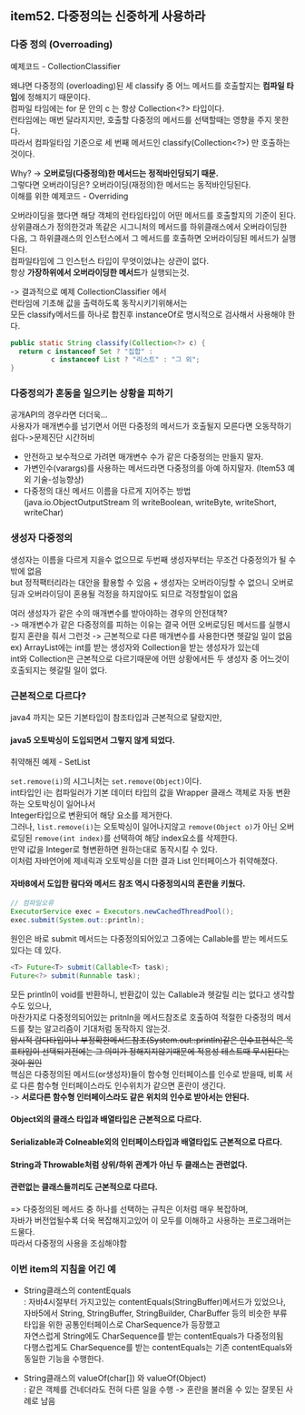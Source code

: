 ## item52. 다중정의는 신중하게 사용하라

### 다중 정의 (Overroading)
예제코드 - CollectionClassifier

왜냐면 다중정의 (overloading)된 세 classify 중 어느 메서드를 호출할지는 **컴파일 타임**에 정해지기 때문이다.  
컴파일 타임에는 for 문 안의 c 는 항상 Collection\<?> 타입이다.  
런타임에는 매번 달라지지만, 호출할 다중정의 메서드를 선택할때는 영향을 주지 못한다.  
따라서 컴파일타임 기준으로 세 번째 메서드인 classify(Collection<?>) 만 호출하는 것이다.  

Why? -> **오버로딩(다중정의)한 메서드는 정적바인딩되기 때문.**  
그렇다면 오버라이딩은? 오버라이딩(재정의)한 메서드는 동적바인딩된다.  
이해를 위한 예제코드 - Overriding

오버라이딩을 했다면 해당 객체의 런타임타입이 어떤 메서드를 호출할지의 기준이 된다.  
상위클래스가 정의한것과 똑같은 시그니처의 메서드를 하위클래스에서 오버라이딩한 다음, 그 하위클래스의 인스턴스에서 그 메서드를 호출하면 오버라이딩된 메서드가 실행된다.  
컴파일타임에 그 인스턴스 타입이 무엇이었냐는 상관이 없다.  
항상 **가장하위에서 오버라이딩한 메서드**가 실행되는것.  


-> 결과적으로 예제 CollectionClassifier 에서  
런타임에 기초해 값을 출력하도록 동작시키기위해서는  
모든 classify메서드를 하나로 합친후 instanceOf로 명시적으로 검사해서 사용해야 한다.  
~~~java
public static String classify(Collection<?> c) {
  return c instanceof Set ? "집합" :
          c instanceof List ? "리스트" : "그 외";
}
~~~

### 다중정의가 혼동을 일으키는 상황을 피하기
공개API의 경우라면 더더욱...  
사용자가 매개변수를 넘기면서 어떤 다중정의 메서드가 호출될지 모른다면 오동작하기 쉽다->문제진단 시간허비  
- 안전하고 보수적으로 가려면 매개변수 수가 같은 다중정의는 만들지 말자.  
- 가변인수(varargs)를 사용하는 메서드라면 다중정의를 아예 하지말자. (Item53 예외 기술-성능향상)  
- 다중정의 대신 메서드 이름을 다르게 지어주는 방법(java.io.ObjectOutputStream 의 writeBoolean, writeByte, writeShort, writeChar)  


### 생성자 다중정의
생성자는 이름을 다르게 지을수 없으므로 두번째 생성자부터는 무조건 다중정의가 될 수 밖에 없음  
but 정적팩터리라는 대안을 활용할 수 있음 + 생성자는 오버라이딩할 수 없으니 오버로딩과 오버라이딩이 혼용될 걱정을 하지않아도 되므로 걱정할일이 없음  

여러 생성자가 같은 수의 매개변수를 받아야하는 경우의 안전대책?  
-> 매개변수가 같은 다중정의를 피하는 이유는 결국 어떤 오버로딩된 메서드를 실행시킬지 혼란을 줘서 그런것 -> 근본적으로 다른 매개변수를 사용한다면 헷갈일 일이 없음  
ex) ArrayList에는 int를 받는 생성자와 Collection을 받는 생성자가 있는데  
int와 Collection은 근본적으로 다르기때문에 어떤 상황에서든 두 생성자 중 어느것이 호출되지는 헷갈릴 일이 없다.  

### 근본적으로 다르다?
java4 까지는 모든 기본타입이 참조타입과 근본적으로 달랐지만,  
#### java5 오토박싱이 도입되면서 그렇지 않게 되었다.

취약해진 예제 - SetList

`set.remove(i)`의 시그니처는 `set.remove(Object)`이다.  
int타입인 i는 컴파일러가 기본 데이터 타입의 값을 Wrapper 클래스 객체로 자동 변환하는 오토박싱이 일어나서  
Integer타입으로 변환되어 해당 요소를 제거한다.  
그러나, `list.remove(i)`는 오토박싱이 일어나지않고 `remove(Object o)`가 아닌 오버로딩된 `remove(int index)`를 선택하여 해당 index요소를 삭제한다.  
만약 i값을 Integer로 형변환하면 원하는대로 동작시킬 수 있다.  
이처럼 자바언어에 제네릭과 오토박싱을 더한 결과 List 인터페이스가 취약해졌다.  

#### 자바8에서 도입한 람다와 메서드 참조 역시 다중정의시의 혼란을 키웠다.  
~~~java
// 컴파일오류
ExecutorService exec = Executors.newCachedThreadPool();
exec.submit(System.out::println);
~~~
원인은 바로 submit 메서드는 다중정의되어있고 그중에는 Callable<T>를 받는 메서드도 있다는 데 있다.  
~~~java
<T> Future<T> submit(Callable<T> task);
Future<?> submit(Runnable task);
~~~
모든 println이 void를 반환하니, 반환값이 있는 Callable과 헷갈릴 리는 없다고 생각할 수도 있으나,  
마찬가지로 다중정의되어있는 pritnln을 메서드참조로 호출하여 적절한 다중정의 메서드를 찾는 알고리즘이 기대처럼 동작하지 않는것.  
~~암시적 람다타입이나 부정확한메서드참조(System.out::println)같은 인수표현식은 목표타입이 선택되기전에는 그 의미가 정해지지않기때문에 적용성 테스트때 무시된다는 것이 원인~~  
핵심은 다중정의된 메서드(or생성자)들이 함수형 인터페이스를 인수로 받을때, 비록 서로 다른 함수형 인터페이스라도 인수위치가 같으면 혼란이 생긴다.  
-> **서로다른 함수형 인터페이스라도 같은 위치의 인수로 받아서는 안된다.**

#### Object외의 클래스 타입과 배열타입은 근본적으로 다르다.  
#### Serializable과 Colneable외의 인터페이스타입과 배열타입도 근본적으로 다르다.  
#### String과 Throwable처럼 상위/하위 관계가 아닌 두 클래스는 관련없다.  
#### 관련없는 클래스들끼리도 근본적으로 다르다.  

=> 다중정의된 메서드 중 하나를 선택하는 규칙은 이처럼 매우 복잡하며,  
자바가 버전업될수록 더욱 복잡해지고있어 이 모두를 이해하고 사용하는 프로그래머는 드물다.  
따라서 다중정의 사용을 조심해야함


### 이번 item의 지침을 어긴 예
- String클래스의 contentEquals  
: 자바4시절부터 가지고있는 contentEquals(StringBuffer)메서드가 있었으나,  
자바5에서 String, StringBuffer, StringBuilder, CharBuffer 등의 비슷한 부류 타입을 위한 공통인터페이스로 CharSequence가 등장했고  
자연스럽게 String에도 CharSequence를 받는 contentEquals가 다중정의됨  
다행스럽게도 CharSequence를 받는 contentEquals는 기존 contentEquals와 동일한 기능을 수행한다.  

- String클래스의 valueOf(char[]) 와 valueOf(Object)  
: 같은 객체를 건네더라도 전혀 다른 일을 수행 -> 혼란을 불러올 수 있는 잘못된 사례로 남음